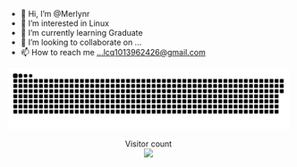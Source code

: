 - 👋 Hi, I’m @Merlynr
- 👀 I’m interested in Linux
- 🌱 I’m currently learning Graduate
- 💞️ I’m looking to collaborate on ...
- 📫 How to reach me ...lcq1013962426@gmail.com

<!---
Merlynr/Merlynr is a ✨ special ✨ repository because its `README.md` (this file) appears on your GitHub profile.
You can click the Preview link to take a look at your changes.
--->

<a href=#><img src="contribution.svg"></a>

<p align="center"> 
  Visitor count<br>
  <img src="https://profile-counter.glitch.me/merlynr/count.svg" />
</p>
